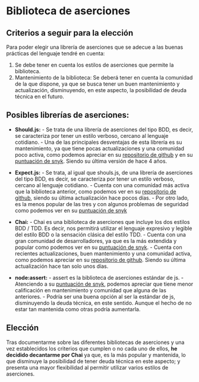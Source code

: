 # Biblioteca de aserciones

## Criterios a seguir para la elección
Para poder elegir una librería de aserciones que se adecue a las buenas prácticas del lenguaje tendré en cuenta:
1.	Se debe tener en cuenta los estilos de aserciones que permite la biblioteca.
2.	Mantenimiento de la biblioteca: Se deberá tener en cuenta la comunidad de la que dispone, ya que se busca tener un buen mantenimiento y actualización, disminuyendo, en este aspecto, la posibilidad de deuda técnica en el futuro.

## Posibles librerías de aserciones:

* **Should.js:**
      - Se trata de una librería de aserciones del tipo BDD, es decir, se caracteriza por tener un estilo verboso, cercano al lenguaje cotidiano.
      - Una de las principales desventajas de esta librería es su mantenimiento, ya que tiene pocas actualizaciones y una comunidad poco activa, como podemos apreciar en su [repositorio de github]( https://github.com/shouldjs/should.js) y en su [puntuación de snyk](https://snyk.io/advisor/npm-package/should). Siendo su última versión de hace 4 años.
      
* **Expect.js:**
      - Se trata, al igual que shouls.js, de una librería de aserciones del tipo BDD, es decir, se caracteriza por tener un estilo verboso, cercano al lenguaje cotidiano.
      - Cuenta con una comunidad más activa que la biblioteca anterior, como podemos ver en su [repositorio de github](https://github.com/Automattic/expect.js), siendo su última actualización hace pocos días.
      - Por otro lado, es la menos popular de las tres y con algunos problemas de seguridad como podemos ver en su [puntuación de snyk](https://snyk.io/advisor/npm-package/expect.js)
     
* **Chai:**
      - Chai es una biblioteca de aserciones que incluye los dos estilos BDD / TDD. Es decir, nos permitirá utilizar el lenguaje expresivo y legible del estilo BDD o la sensación clásica del estilo TDD.
      - Cuenta con una gran comunidad de desarrolladores, ya que es la más extendida y popular como podemos ver en su [puntuación de snyk](https://snyk.io/advisor/npm-package/chai).
      - Cuenta con recientes actualizaciones, buen mantenimiento y una comunidad activa, como podemos apreciar en su [repositorio de github](https://github.com/chaijs/chai). Siendo su última actualización hace tan solo unos días.

* **node:assert:**
      - assert es la biblioteca de aserciones estándar de js.
      - Atenciendo a su [puntuación de snyk](https://snyk.io/advisor/npm-package/assert), podemos apreciar que tiene menor calificación en mantenimiento y comunidad que alguna de las anteriores.
      - Podría ser una buena opción al ser la estándar de js, disminuyendo la deuda técnica, en este sentido. Aunque el hecho de no estar tan mantenida como otras podría aumentarla.


## Elección
Tras documentarme sobre las diferentes bibliotecas de aserciones y una vez establecidos los criterios que cumplen o no cada uno de ellos, **he decidido decantarme por Chai** ya que, es la más popular y mantenida, lo que disminuye la posibilidad de tener deuda técnica en este aspecto; y presenta una mayor flexibilidad al permitir utilizar varios estilos de aserciones.